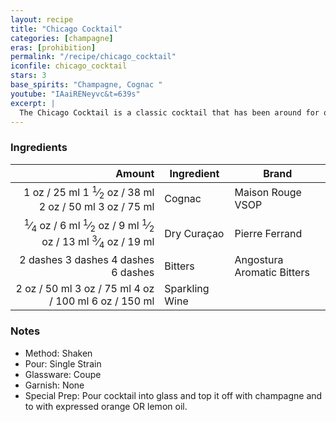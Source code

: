 ```yaml
---
layout: recipe
title: "Chicago Cocktail"
categories: [champagne]
eras: [prohibition]
permalink: "/recipe/chicago_cocktail"
iconfile: chicago_cocktail
stars: 3
base_spirits: "Champagne, Cognac "
youtube: "IAaiRENeyvc&t=639s"
excerpt: |
  The Chicago Cocktail is a classic cocktail that has been around for over 100 years. It is somewhat similar to an Old Fashioned in that it starts with brandy and bitters. Instead of sugar, it calls for a dash of curaçao and instead of a splash of soda it is topped up with champagne.
---
```


### Ingredients

|                                                                                                                                                                                                                                                                                             Amount | Ingredient     | Brand                      |
| -------------------------------------------------------------------------------------------------------------------------------------------------------------------------------------------------------------------------------------------------------------------------------------------------: | -------------- | -------------------------- |
|                                                                                           <span class="onex active">1 oz / 25 ml</span> <span class="onehalfx">1 <sup>1</sup>&frasl;<sub>2</sub> oz / 38 ml</span> <span class="twox">2 oz / 50 ml</span> <span class="threex">3 oz / 75 ml</span> | Cognac         | Maison Rouge VSOP          |
| <span class="onex active"> <sup>1</sup>&frasl;<sub>4</sub> oz / 6 ml</span> <span class="onehalfx"> <sup>1</sup>&frasl;<sub>2</sub> oz / 9 ml</span> <span class="twox"> <sup>1</sup>&frasl;<sub>2</sub> oz / 13 ml</span> <span class="threex"> <sup>3</sup>&frasl;<sub>4</sub> oz / 19 ml</span> | Dry Curaçao    | Pierre Ferrand             |
|                                                                                                                                           <span class="onex active">2 dashes</span> <span class="onehalfx">3 dashes</span> <span class="twox">4 dashes</span> <span class="threex">6 dashes</span> | Bitters        | Angostura Aromatic Bitters |
|                                                                                                                         <span class="onex active">2 oz / 50 ml</span> <span class="onehalfx">3 oz / 75 ml</span> <span class="twox">4 oz / 100 ml</span> <span class="threex">6 oz / 150 ml</span> | Sparkling Wine |

### Notes

- Method: Shaken
- Pour: Single Strain
- Glassware: Coupe
- Garnish: None
- Special Prep: Pour cocktail into glass and top it off with champagne and to with
  expressed orange OR lemon oil.

<script type="application/ld+json">
{
  "@context": "https://schema.org",
  "@type": "Recipe",
  "author": "{{ page.author }}",
  "description": "{{ page.excerpt | strip_html | replace: '"', "'" }}",
  "image": "{%- for ingredient in site.data[page.iconfile].images.ingredient limit: 1 -%}{{ ingredient.url }}{%- endfor -%}",
  "recipeIngredient": [  "1 oz Cognac",
  " 0.25 oz Dry Curaçao ",
  "2 dashes Bitters ",
  "2 oz Sparkling Wine"],
  "name": "{{ page.title }}",
  "recipeInstructions": "  {
    '@type': 'HowToStep',
    'text': '- Method: Shaken
'
  },  {
    '@type': 'HowToStep',
    'text': '- Pour: Single Strain
'
  },  {
    '@type': 'HowToStep',
    'text': '- Glassware: Coupe
'
  },  {
    '@type': 'HowToStep',
    'text': '- Garnish: None
'
  },  {
    '@type': 'HowToStep',
    'text': '- Special Prep: Pour cocktail into glass and top it off with champagne and to with
'
  },  {
    '@type': 'HowToStep',
    'text': '  expressed orange OR lemon oil.
'
  }",
  "recipeYield": "1 cocktail",
  "recipeCategory": "cocktail"
}
</script>
